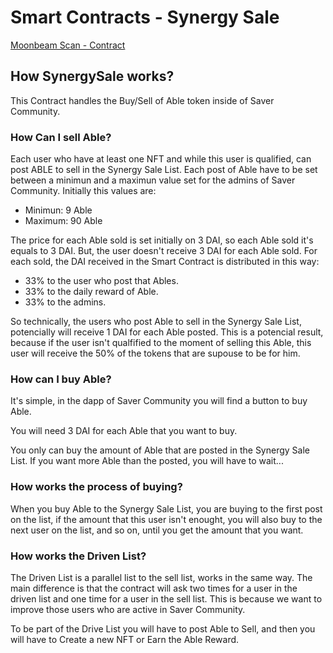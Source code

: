 # Smart Contracts - Synergy Sale

[Moonbeam Scan - Contract](https://moonbeam.moonscan.io/address/0x18c5408089C26791489360969F2CdAA11B857fdb)

## How SynergySale works?
This Contract handles the Buy/Sell of Able token inside of Saver Community.

### How Can I sell Able?
Each user who have at least one NFT and while this user is qualified, can post ABLE to sell in the Synergy Sale List.
Each post of Able have to be set between a minimun and a maximun value set for the admins of Saver Community. Initially this values are:
- Minimun: 9 Able
- Maximum: 90 Able

The price for each Able sold is set initially on 3 DAI, so each Able sold it's equals to 3 DAI. But, the user doesn't receive 3 DAI for each Able sold. For each sold, the DAI received in the Smart Contract is distributed in this way:
- 33% to the user who post that Ables.
- 33% to the daily reward of Able.
- 33% to the admins.

So technically, the users who post Able to sell in the Synergy Sale List, potencially will receive 1 DAI for each Able posted. This is a potencial result, because if the user isn't qualfified to the moment of selling this Able, this user will receive the 50% of the tokens that are supouse to be for him.

### How can I buy Able?
It's simple, in the dapp of Saver Community you will find a button to buy Able. 

You will need 3 DAI for each Able that you want to buy.

You only can buy the amount of Able that are posted in the Synergy Sale List. If you want more Able than the posted, you will have to wait...

### How works the process of buying?
When you buy Able to the Synergy Sale List, you are buying to the first post on the list, if the amount that this user isn't enought, you will also buy to the next user on the list, and so on, until you get the amount that you want.

### How works the Driven List?
The Driven List is a parallel list to the sell list, works in the same way. The main difference is that the contract will ask two times for a user in the driven list and one time for a user in the sell list. This is because we want to improve those users who are active in Saver Community.

To be part of the Drive List you will have to post Able to Sell, and then you will have to Create a new NFT or Earn the Able Reward.